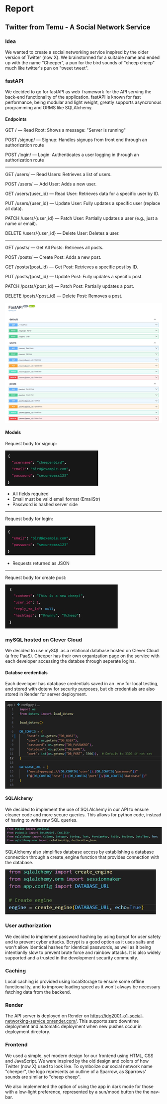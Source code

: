 # Report
## Twitter from Temu - A Social Network Service

### Idea
We wanted to create a social networking service inspired by the older version of Twitter (now X). We brainstormed for a suitable name and ended up with the name "Cheeper", a pun for the bird sounds of "cheep cheep" much like twitter's pun on "tweet tweet".

### fastAPI
We decided to go for fastAPI as web-framework for the API serving the back-end functionality of the application. fastAPI is known for fast performance, being modular and light weight, greatly supports asyncronous programming and ORMS like SQLAlchemy.

#### Endpoints

GET / — Read Root: Shows a message: "Server is running"

POST /signup/ — Signup: Handles signups from front end through an authorization route

POST /login/ — Login: Authenticates a user logging in through an authorization route

---

GET /users/ — Read Users: Retrieves a list of users.

POST /users/ — Add User: Adds a new user.

GET /users/{user_id} — Read User: Retrieves data for a specific user by ID.

PUT /users/{user_id} — Update User: Fully updates a specific user (replace all data).

PATCH /users/{user_id} — Patch User: Partially updates a user (e.g., just a name or email).

DELETE /users/{user_id} — Delete User: Deletes a user.

---

GET /posts/ — Get All Posts: Retrieves all posts.

POST /posts/ — Create Post: Adds a new post.

GET /posts/{post_id} — Get Post: Retrieves a specific post by ID.

PUT /posts/{post_id} — Update Post: Fully updates a specific post.

PATCH /posts/{post_id} — Patch Post: Partially updates a post.

DELETE /posts/{post_id} — Delete Post: Removes a post.

![fastAPI docs.](./images/fastAPI.jpg)

#### Models

Request body for signup:

![Request body for signup.](./images/signup-request-body.jpg)

* All fields required
* Email must be valid email format (EmailStr)
* Password is hashed server side
---

Request body for login:

![alt text](./images/login-request-body.png)

* Requests returned as JSON
---

Request body for create post:

![alt text](./images/create-post-request-body.jpg)


### mySQL hosted on Clever Cloud

We decided to use mySQL as a relational database hosted on Clever Cloud (a free PaaS).
Cheeper has their own organization page on the service with each developer accessing the databse through seperate logins.

#### Databse credentials

Each developer has database credentials saved in an .env for local testing, and stored with dotenv for security purposes, but db credentials are also stored in Render for server deployment.

![Database configuration.](./images/db-config.jpg)

#### SQLAlchemy
We decided to implement the use of SQLAlchemy in our API to ensure cleaner code and more secure queries. This allows for python code, instead of having to write raw SQL queries.

![SQLAlchemy import for db schemas.](./images/sqlalchemy.jpg)

SQLAlchemy also simplifies database access by establishing a database connection through a create_engine function that provides connection with the database.

![SQLAlchemy import for db schemas.](./images/sqlalchemy-engine.jpg)

### User authorization
We decided to implement password hashing by using bcrypt for user safety and to prevent cyber attacks. Bcrypt is a good option as it uses salts and won't allow identical hashes for identical passwords, as well as it being intentianlly slow to prevent brute force and rainbow attacks. It is also widely supported and a trusted in the devolopment security community.

### Caching
Local caching is provided using localStorage to ensure some offline functionality, and to improve loading speed as it won't always be necessary fetching data from the backend.

### Render
The API server is deployed on Render on https://idg2001-o1-social-networking-service.onrender.com/. This supports zero downtime deployment and automatic deployment when new pushes occur in deployment directory.

### Frontend
We used a simple, yet modern design for our frontend using HTML, CSS and JavaScript. We were inspired by the old design and colors of how Twitter (now X) used to look like. To symbolize our social network name "cheeper", the logo represents an outline of a Sparrow, as Sparrows' sounds are similar to "cheep cheep". 

We also implemented the option of using the app in dark mode for those with a low-light preference, represented by a sun/mood button the the nav-bar.


